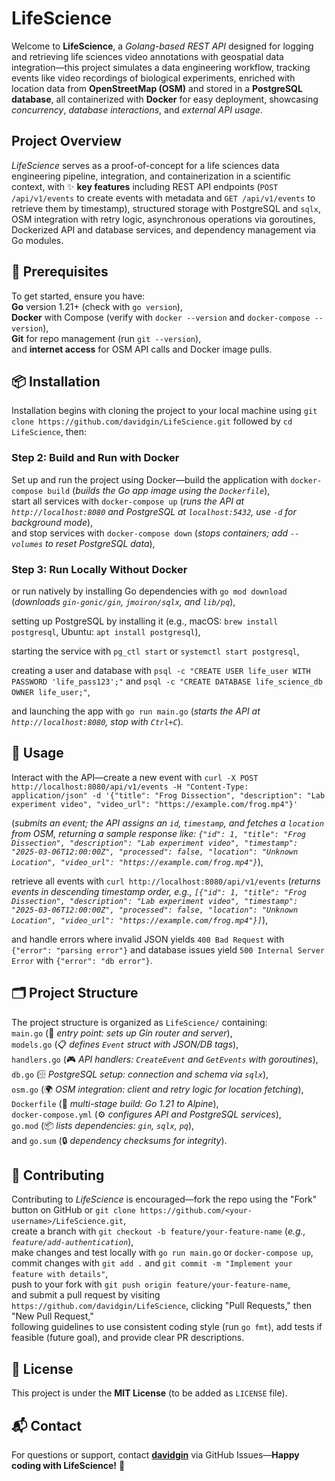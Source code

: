 # LifeScience

Welcome to **LifeScience**, a *Golang-based REST API* designed for logging and retrieving life sciences video annotations with geospatial data integration—this project simulates a data engineering workflow, tracking events like video recordings of biological experiments, enriched with location data from **OpenStreetMap (OSM)** and stored in a **PostgreSQL database**, all containerized with **Docker** for easy deployment, showcasing *concurrency*, *database interactions*, and *external API usage*.

## Project Overview

*LifeScience* serves as a proof-of-concept for a life sciences data engineering pipeline,  integration, and containerization in a scientific context,
 with ✨ **key features** including REST API endpoints (`POST /api/v1/events` to create events with metadata and `GET /api/v1/events` to retrieve
 them by timestamp), structured storage with PostgreSQL and `sqlx`, OSM integration with retry logic, asynchronous operations via goroutines, Dockerized API and database services, and dependency management via Go modules.

## 🚀 Prerequisites

To get started, ensure you have:  
**Go** version 1.21+ (check with `go version`),  
**Docker** with Compose (verify with `docker --version` and `docker-compose --version`),  
**Git** for repo management (run `git --version`),  
and **internet access** for OSM API calls and Docker image pulls.

## 📦 Installation

Installation begins with cloning the project to your local machine using `git clone https://github.com/davidgin/LifeScience.git` followed by `cd LifeScience`, then:

### Step 2: Build and Run with Docker

Set up and run the project using Docker—build the application with `docker-compose build` (*builds the Go app image using the `Dockerfile`*),  
start all services with `docker-compose up` (*runs the API at `http://localhost:8080` and PostgreSQL at `localhost:5432`, use `-d` for background mode*),  
and stop services with `docker-compose down` (*stops containers; add `--volumes` to reset PostgreSQL data*),

### Step 3: Run Locally Without Docker

or run natively by installing Go dependencies with `go mod download` (*downloads `gin-gonic/gin`, `jmoiron/sqlx`, and `lib/pq`*),  

setting up PostgreSQL by installing it (e.g., macOS: `brew install postgresql`, Ubuntu: `apt install postgresql`),  

starting the service with `pg_ctl start` or `systemctl start postgresql`,  

creating a user and database with `psql -c "CREATE USER life_user WITH PASSWORD 'life_pass123';"` and `psql -c "CREATE DATABASE life_science_db OWNER life_user;"`,  

and launching the app with `go run main.go` (*starts the API at `http://localhost:8080`, stop with `Ctrl+C`*).

## 🎯 Usage

Interact with the API—create a new event with `curl -X POST http://localhost:8080/api/v1/events -H "Content-Type: application/json" -d '{"title": "Frog Dissection", "description": "Lab experiment video", "video_url": "https://example.com/frog.mp4"}'`

 (*submits an event; the API assigns an `id`, `timestamp`, and fetches a `location` from OSM, returning a sample response like:
 `{"id": 1, "title": "Frog Dissection", "description": "Lab experiment video", "timestamp": "2025-03-06T12:00:00Z", "processed": false,
 "location": "Unknown Location", "video_url": "https://example.com/frog.mp4"}`*),  
 
retrieve all events with `curl http://localhost:8080/api/v1/events`
 (*returns events in descending timestamp order, e.g., `[{"id": 1, "title": "Frog Dissection", "description": "Lab experiment video", "timestamp": "2025-03-06T12:00:00Z", "processed": false, "location": "Unknown Location", "video_url": "https://example.com/frog.mp4"}]`*),  

and handle errors where invalid JSON yields `400 Bad Request` with `{"error": "parsing error"}` and database issues yield `500 Internal Server Error` with `{"error": "db error"}`.

## 🗂️ Project Structure

The project structure is organized as `LifeScience/` containing:  
`main.go` (🚀 *entry point: sets up Gin router and server*),  
`models.go` (📋 *defines `Event` struct with JSON/DB tags*),  
`handlers.go` (🎮 *API handlers: `CreateEvent` and `GetEvents` with goroutines*),  
`db.go` (🗄️ *PostgreSQL setup: connection and schema via `sqlx`*),  
`osm.go` (🌍 *OSM integration: client and retry logic for location fetching*),  
`Dockerfile` (🐳 *multi-stage build: Go 1.21 to Alpine*),  
`docker-compose.yml` (⚙️ *configures API and PostgreSQL services*),  
`go.mod` (📦 *lists dependencies: `gin`, `sqlx`, `pq`*),  
and `go.sum` (🔒 *dependency checksums for integrity*).

## 🤝 Contributing

Contributing to *LifeScience* is encouraged—fork the repo using the "Fork" button on GitHub or `git clone https://github.com/<your-username>/LifeScience.git`,  
create a branch with `git checkout -b feature/your-feature-name` (*e.g., `feature/add-authentication`*),  
make changes and test locally with `go run main.go` or `docker-compose up`,  
commit changes with `git add .` and `git commit -m "Implement your feature with details"`,  
push to your fork with `git push origin feature/your-feature-name`,  
and submit a pull request by visiting `https://github.com/davidgin/LifeScience`, clicking "Pull Requests," then "New Pull Request,"  
following guidelines to use consistent coding style (run `go fmt`), add tests if feasible (future goal), and provide clear PR descriptions.

## 📜 License

This project is under the **MIT License** (to be added as `LICENSE` file).

## 📬 Contact

For questions or support, contact **[davidgin](https://github.com/davidgin)** via GitHub Issues—**Happy coding with LifeScience!** 🎉

